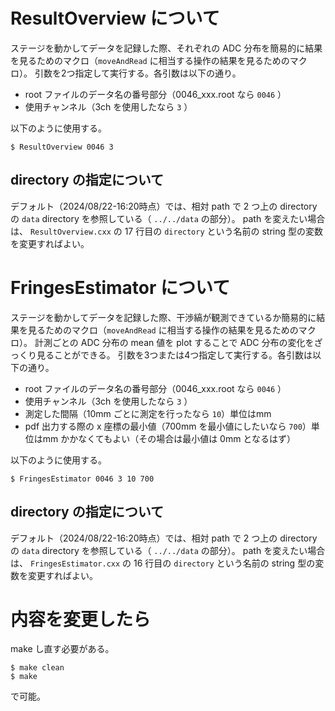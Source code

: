 # ResultOverview について
ステージを動かしてデータを記録した際、それぞれの ADC 分布を簡易的に結果を見るためのマクロ（`moveAndRead` に相当する操作の結果を見るためのマクロ）。
引数を2つ指定して実行する。各引数は以下の通り。
* root ファイルのデータ名の番号部分（0046_xxx.root なら `0046` ）
* 使用チャンネル（3ch を使用したなら `3` ）

以下のように使用する。
```
$ ResultOverview 0046 3
```

## directory の指定について
デフォルト（2024/08/22-16:20時点）では、相対 path で 2 つ上の directory の `data` directory を参照している（ `../../data` の部分）。
path を変えたい場合は、 `ResultOverview.cxx` の 17 行目の `directory` という名前の string 型の変数を変更すればよい。

# FringesEstimator について
ステージを動かしてデータを記録した際、干渉縞が観測できているか簡易的に結果を見るためのマクロ（`moveAndRead` に相当する操作の結果を見るためのマクロ）。
計測ごとの ADC 分布の mean 値を plot することで ADC 分布の変化をざっくり見ることができる。
引数を3つまたは4つ指定して実行する。各引数は以下の通り。
* root ファイルのデータ名の番号部分（0046_xxx.root なら `0046` ）
* 使用チャンネル（3ch を使用したなら `3` ）
* 測定した間隔（10mm ごとに測定を行ったなら `10`）単位はmm
* pdf 出力する際の x 座標の最小値（700mm を最小値にしたいなら `700`）単位はmm かかなくてもよい（その場合は最小値は 0mm となるはず）

以下のように使用する。
```
$ FringesEstimator 0046 3 10 700
```

## directory の指定について
デフォルト（2024/08/22-16:20時点）では、相対 path で 2 つ上の directory の `data` directory を参照している（ `../../data` の部分）。
path を変えたい場合は、 `FringesEstimator.cxx` の 16 行目の `directory` という名前の string 型の変数を変更すればよい。

# 内容を変更したら
make し直す必要がある。
```
$ make clean
$ make
```
で可能。
